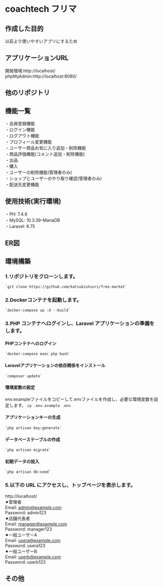# coachtech フリマ  
## 作成した目的  
以前より使いやすいアプリにするため
## アプリケーションURL  
開発環境:http://localhost/  
phpMyAdmin:http://localhost:8080/  
## 他のリポジトリ  
## 機能一覧  
・会員登録機能  
・ログイン機能  
・ログアウト機能  
・プロフィール変更機能  
・ユーザー商品お気に入り追加・削除機能  
・商品評価機能(コメント追加・削除機能)  
・出品  
・購入  
・ユーザーの削除機能(管理者のみ)  
・ショップとユーザーのやり取り確認(管理者のみ)  
・配送先変更機能  

## 使用技術(実行環境)  
・PH: 7.4.9  
・MySQL: 10.3.39-MariaDB  
・Laravel: 8.75  

## ER図  
## 環境構築  
### 1.リポジトリをクローンします。    
    `git clone https://github.com/katsukishiori/free-market`    
  
### 2.Dockerコンテナを起動します。  
    `docker-compose up -d --build`    
  
### 3.PHP コンテナへログインし、Laravel アプリケーションの準備をします。  
  #### PHPコンテナへのログイン
    `docker-compose exec php bash`  
  
  #### Laravelアプリケーションの依存関係をインストール  
    `composer update`  

  #### 環境変数の設定
  env.exampleファイルをコピーして.envファイルを作成し、必要な環境変数を設定します。
    `cp .env.example .env`  
  
  #### アプリケーションキーの生成  
    `php artisan key:generate`      

  #### データベーステーブルの作成   
    `php artisan migrate`    

  #### 初期データの投入  
    `php artisan db:seed`    

### 5.以下の URL にアクセスし、トップページを表示します。  
http://localhost/  
  ⚫︎管理者  
    Email: admin@example.com  
    Password: admin123  
  ⚫︎店舗代表者    
    Email: manager@example.com  
    Password: manager123  
  ⚫︎一般ユーザーA  
    Email: usera@example.com  
    Password: usera123  
  ⚫︎一般ユーザーB    
    Email: userb@example.com    
    Password: userb123 
    
  

  

## その他


